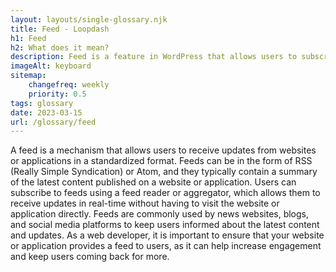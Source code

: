 ```yaml
--- 
layout: layouts/single-glossary.njk
title: Feed - Loopdash
h1: Feed
h2: What does it mean?
description: Feed is a feature in WordPress that allows users to subscribe to updates from a website and receive them in a standardized format, such as RSS or Atom.
imageAlt: keyboard
sitemap:
	changefreq: weekly
	priority: 0.5
tags: glossary
date: 2023-03-15
url: /glossary/feed
---
```


A feed is a mechanism that allows users to receive updates from websites or applications in a standardized format. Feeds can be in the form of RSS (Really Simple Syndication) or Atom, and they typically contain a summary of the latest content published on a website or application. Users can subscribe to feeds using a feed reader or aggregator, which allows them to receive updates in real-time without having to visit the website or application directly. Feeds are commonly used by news websites, blogs, and social media platforms to keep users informed about the latest content and updates. As a web developer, it is important to ensure that your website or application provides a feed to users, as it can help increase engagement and keep users coming back for more.
